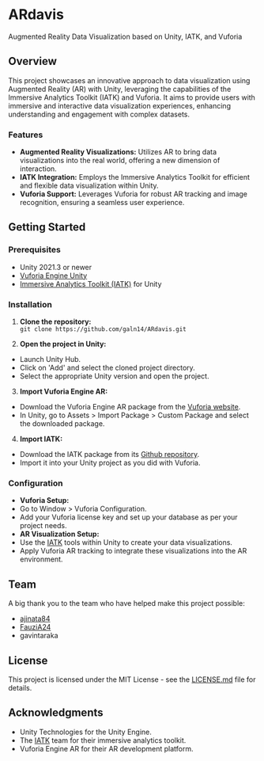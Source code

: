 # ARdavis
Augmented Reality Data Visualization based on Unity, IATK, and Vuforia

## Overview
This project showcases an innovative approach to data visualization using Augmented Reality (AR) with Unity, leveraging the capabilities of the Immersive Analytics Toolkit (IATK) and Vuforia. It aims to provide users with immersive and interactive data visualization experiences, enhancing understanding and engagement with complex datasets.

### Features
- **Augmented Reality Visualizations:** Utilizes AR to bring data visualizations into the real world, offering a new dimension of interaction.
- **IATK Integration:** Employs the Immersive Analytics Toolkit for efficient and flexible data visualization within Unity.
- **Vuforia Support:** Leverages Vuforia for robust AR tracking and image recognition, ensuring a seamless user experience.

## Getting Started

### Prerequisites
- Unity 2021.3 or newer
- <a href="https://developer.vuforia.com/" target="_blank">Vuforia Engine Unity</a>
- <a href="https://github.com/MaximeCordeil/IATK.git" target="_blank">Immersive Analytics Toolkit (IATK)</a> for Unity

### Installation
1. **Clone the repository:**\
``git clone https://github.com/galn14/ARdavis.git``

3. **Open the project in Unity:**
- Launch Unity Hub.
- Click on 'Add' and select the cloned project directory.
- Select the appropriate Unity version and open the project.

3. **Import Vuforia Engine AR:** 
- Download the Vuforia Engine AR package from the <a href="https://developer.vuforia.com/" target="_blank">Vuforia website</a>.
- In Unity, go to Assets > Import Package > Custom Package and select the downloaded package.

4. **Import IATK:**
- Download the IATK package from its <a href="https://github.com/MaximeCordeil/IATK.git" target="_blank">Github repository</a>.
- Import it into your Unity project as you did with Vuforia.

### Configuration
- **Vuforia Setup:**
- Go to Window > Vuforia Configuration.
- Add your Vuforia license key and set up your database as per your project needs.
- **AR Visualization Setup:**
- Use the <a href="https://github.com/MaximeCordeil/IATK.git" target="_blank">IATK</a> tools within Unity to create your data visualizations.
- Apply Vuforia AR tracking to integrate these visualizations into the AR environment.

## Team
A big thank you to the team who have helped make this project possible:

- [ajinata84](https://github.com/ajinata84)
- [FauziA24](https://github.com/FauziA24)
- gavintaraka

## License
This project is licensed under the MIT License - see the [LICENSE.md](LICENSE) file for details.

## Acknowledgments
- Unity Technologies for the Unity Engine.
- The <a href="https://github.com/MaximeCordeil/IATK.git" target="_blank">IATK</a> team for their immersive analytics toolkit.
- Vuforia Engine AR for their AR development platform.
